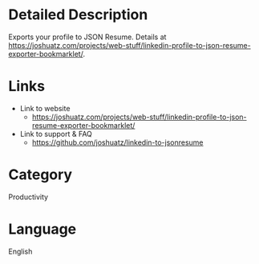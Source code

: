 # Detailed Description
Exports your profile to JSON Resume. Details at https://joshuatz.com/projects/web-stuff/linkedin-profile-to-json-resume-exporter-bookmarklet/.

# Links
 - Link to website
     - https://joshuatz.com/projects/web-stuff/linkedin-profile-to-json-resume-exporter-bookmarklet/
 - Link to support & FAQ
     - https://github.com/joshuatz/linkedin-to-jsonresume

# Category
Productivity

# Language
English